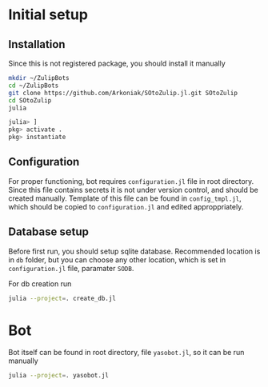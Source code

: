 # Initial setup

## Installation

Since this is not registered package, you should install it manually

```sh
mkdir ~/ZulipBots
cd ~/ZulipBots
git clone https://github.com/Arkoniak/SOtoZulip.jl.git SOtoZulip
cd SOtoZulip
julia
```

```julia
julia> ]
pkg> activate .
pkg> instantiate
```

## Configuration

For proper functioning, bot requires `configuration.jl` file in root directory. Since this file contains secrets it is not under version control, and should be created manually. Template of this file can be found in `config_tmpl.jl`, which should be copied to `configuration.jl` and edited approppriately.

## Database setup
Before first run, you should setup sqlite database. Recommended location is in `db` folder, but you can choose any other location, which is set in `configuration.jl` file, paramater `SODB`.

For db creation run
```sh
julia --project=. create_db.jl
```

# Bot
Bot itself can be found in root directory, file `yasobot.jl`, so it can be run manually 
```sh
julia --project=. yasobot.jl
```
